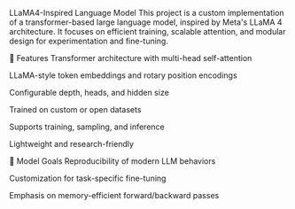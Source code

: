 LLaMA4-Inspired Language Model
This project is a custom implementation of a transformer-based large language model, inspired by Meta's LLaMA 4 architecture. It focuses on efficient training, scalable attention, and modular design for experimentation and fine-tuning.

🚀 Features
Transformer architecture with multi-head self-attention

LLaMA-style token embeddings and rotary position encodings

Configurable depth, heads, and hidden size

Trained on custom or open datasets

Supports training, sampling, and inference

Lightweight and research-friendly

🧠 Model Goals
Reproducibility of modern LLM behaviors

Customization for task-specific fine-tuning

Emphasis on memory-efficient forward/backward passes